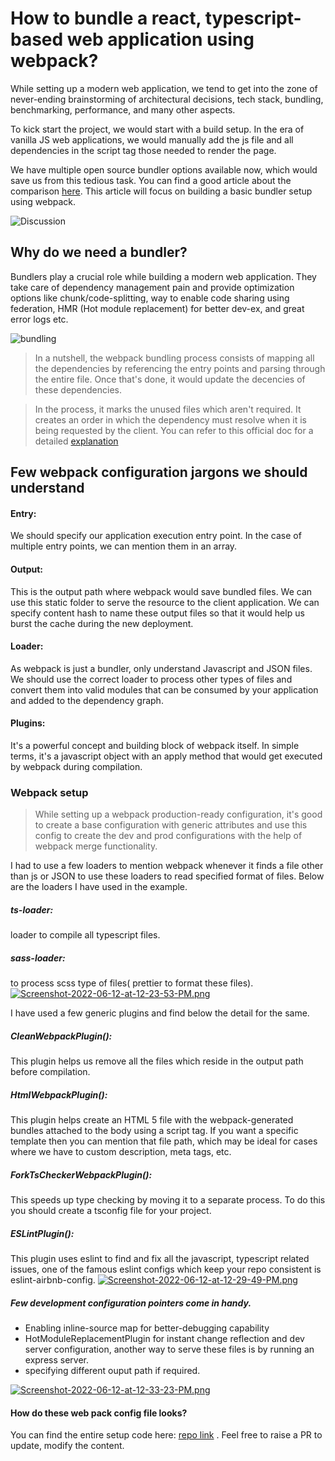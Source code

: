# How to bundle a react, typescript-based web application using webpack?


While setting up a modern web application, we tend to get into the zone of never-ending brainstorming of architectural decisions, tech stack, bundling, benchmarking, performance, and many other aspects. 

To kick start the project, we would start with a build setup. In the era of vanilla JS  web applications, we would manually add the js file and all dependencies in the script tag those needed to render the page.

We have multiple open source bundler options available now, which would save us from this tedious task. You can find a good article about the comparison [here]( https://snipcart.com/blog/javascript-module-bundler). This article will focus on building a basic bundler setup using webpack.

![Discussion](https://media.giphy.com/media/ZB2FawJQBLR9KzdzUR/giphy.gif "Discussion")


## Why do we need a bundler?

Bundlers play a crucial role while building a modern web application. They take care of dependency management pain and provide optimization options like chunk/code-splitting, way to enable code sharing using federation, HMR (Hot module replacement) for better dev-ex, and great error logs etc.

![bundling](https://media.giphy.com/media/xUySTQ6Ed5CVlxNgQ0/giphy.gif "bundling")

> In a nutshell, the webpack bundling process consists of mapping all the dependencies by referencing the entry points and parsing through the entire file. Once that's done, it would update the decencies of these dependencies.

> In the process, it marks the unused files which aren't required. It creates an order in which the dependency must resolve when it is being requested by the client. You can refer to this official doc for a detailed [explanation](https://webpack.js.org/concepts/)

## Few webpack configuration jargons we should understand
 
#### Entry:
We should specify our application execution entry point. In the case of multiple entry points, we can mention them in an array.

#### Output:
This is the output path where webpack would save bundled files. We can use this static folder to serve the resource to the client application. We can specify content hash to name these output files so that it would help us burst the cache during the new deployment.

#### Loader:
 As webpack is just a bundler, only understand Javascript and JSON files. We should use the correct loader to process other types of files and convert them into valid modules that can be consumed by your application and added to the dependency graph.

#### Plugins:
It's a powerful concept and building block of webpack itself.
In simple terms, it's a javascript object with an apply method that would get executed by webpack during compilation.

### Webpack setup
> While setting up a webpack production-ready configuration, it's good to create a base configuration with generic attributes and use this config to create the dev and prod configurations with the help of webpack merge functionality.

I had to use a few loaders to mention webpack whenever it finds a file other than js or JSON to use these loaders to read specified format of files. Below are the loaders I have used in the example.

##### ts-loader: 
loader to compile all typescript files.

##### sass-loader: 
to process scss type of files( prettier to format these files).
[![Screenshot-2022-06-12-at-12-23-53-PM.png](https://i.postimg.cc/WzhHJ1Ry/Screenshot-2022-06-12-at-12-23-53-PM.png)](https://postimg.cc/N2v43Yj8)

I have used a few generic plugins and find below the detail for the same.
##### CleanWebpackPlugin(): 
This plugin helps us remove all the files which reside in the output path before compilation.

##### HtmlWebpackPlugin():
This plugin helps create an HTML 5 file with the webpack-generated bundles attached to the body using a script tag. If you want a specific template then you can mention that file path, which may be ideal for cases where we have to custom description, meta tags, etc.

##### ForkTsCheckerWebpackPlugin():
This speeds up type checking by moving it to a separate process. To do this you should create a tsconfig file for your project.

##### ESLintPlugin():
This plugin uses eslint to find and fix all the javascript, typescript related issues, one of the famous eslint configs which keep your repo consistent is eslint-airbnb-config.
[![Screenshot-2022-06-12-at-12-29-49-PM.png](https://i.postimg.cc/L51Gb8y1/Screenshot-2022-06-12-at-12-29-49-PM.png)](https://postimg.cc/jnR8WtYx)
##### Few development configuration pointers come in handy.
- Enabling inline-source map for better-debugging capability
- HotModuleReplacementPlugin for instant change reflection and dev server configuration, another way to serve these files is by running an express server.
- specifying different ouput path if required.

[![Screenshot-2022-06-12-at-12-33-23-PM.png](https://i.postimg.cc/KzN1gm7t/Screenshot-2022-06-12-at-12-33-23-PM.png)](https://postimg.cc/ygD1M4bN)
 
#### How do these web pack config file looks?

You can find the entire setup code here:  [repo link](https://github.com/MadhuAloor/react-webpack-template) .
Feel free to raise a PR to update, modify the content.

